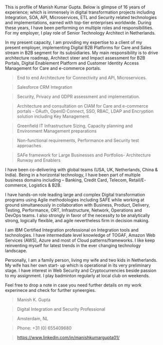 <meta name="google-site-verification" content="Z26zWMGxpVTs9MgrQ8c9jNcYDskKP0a2sIUi8RxN628" />

This is profile of Manish Kumar Gupta. Below is glimpse of 16 years of experience; which
is immensely in digital transformation projects including Integration, SOA, API, Microservices, ETL and Security
related technologies and implementations, earned with top-tier enterprises worldwide. During these years, I have
been performing on multiple roles and responsibilities. For my employer, I play role of Senior Technology
Architect in Netherlands.

In my present capacity, I am providing my expertise to a client of my present employer, implementing Digital
B2B Platforms for Care and Sales stream in B2B segment for its subsidiaries. My main responsibility is to drive
architecture roadmap, Architect steer and Impact assessment for B2B Portals, Digital Enablement Platform and
Customer Identity Access Management for Care and e-commerce portals.

>End to end Architecture for Connectivity and API, Microservices.

>Salesforce CRM Integration

>Security, Privacy and GDPR assessment and implementation.

>Architecture and consultation on CIAM for Care and e-commerce portals - OAuth, OpenID Connect, SSO, RBAC, LDAP and Encryption
solution including Key Management.

>Greenfield IT Infrastructure Sizing, Capacity planning and Environment Management preparations

>Non-functional requirements, Performance and Security test approaches

>SAFe framework for Large Businesses and Portfolios- Architecture Runway and Enablers


I have been co-delivering with global teams (USA, UK, Netherlands, China & India). Being in a horizontal
technology, I have been part of multiple business domains including – Banking, Credit Card, Telecom, Retail/E-
commerce, Logistics & B2B.

I have hands-on role leading large and complex Digital transformation programs using Agile methodologies
including SAFE while working at ground simultaneously in collaboration with Business, Product, Delivery,
Testing, Performance, ORT, Infrastructure, Network, Operations and DevOps teams. I also strongly in favor of
the necessity to be analytically strong, logically flexible, and agile nevertheless firm in decision making.

I am IBM Certified Integration professional on Integration tools and technologies. I have intermediate level
knowledge of TOGAF, Amazon Web Services (AWS), Azure and most of Cloud patterns/frameworks. I like keep
reinventing myself for latest trends in the ever changing technology landscape.

Personally, I am a family person, living my wife and two kids in Netherlands. My wife has her own start-
up which is operational in its very preliminary stage. I have interest in Web Security and Cryptocurrencies beside
passion to my assignment. I play badminton regularly at local club on weekends.

Feel free to drop a note in case you need further details on my work experinece and check for further syneergies.

>Manish K. Gupta

>Digital Integration and Security Professional

>Amsterdam, NL

>Phone: +31 (0) 655409680

>https://www.linkedin.com/in/manishkumargupta01/
